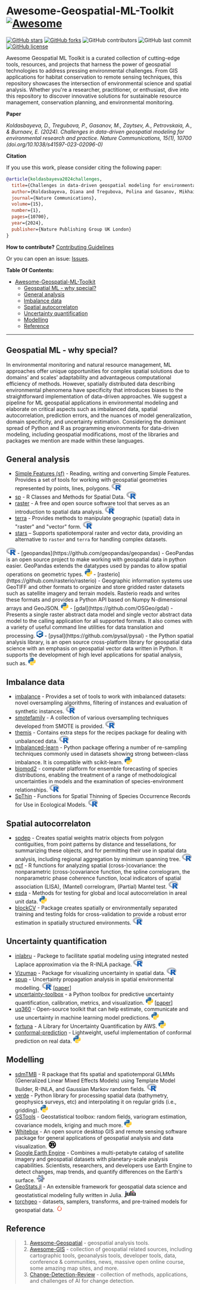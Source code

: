 # Awesome-Geospatial-ML-Toolkit [![Awesome](https://cdn.rawgit.com/sindresorhus/awesome/d7305f38d29fed78fa85652e3a63e154dd8e8829/media/badge.svg)](https://github.com/mishagrol/Awesome-Geospatial-ML-Toolkit)

[![GitHub stars](https://img.shields.io/github/stars/mishagrol/Awesome-Geospatial-ML-Toolkit)](https://github.com/mishagrol/Awesome-Geospatial-ML-Toolkit/stargazers)
[![GitHub forks](https://img.shields.io/github/forks/mishagrol/Awesome-Geospatial-ML-Toolkit)](https://github.com/mishagrol/Awesome-Geospatial-ML-Toolkit/network)
![GitHub contributors](https://img.shields.io/github/contributors/mishagrol/Awesome-Geospatial-ML-Toolkit)
![GitHub last commit](https://img.shields.io/github/last-commit/mishagrol/Awesome-Geospatial-ML-Toolkit)
[![GitHub license](https://img.shields.io/github/license/mishagrol/Awesome-Geospatial-ML-Toolkit)](https://github.com/mishagrol/Awesome-Geospatial-ML-Toolkit/blob/master/LICENSE)

Awesome Geospatial ML Toolkit is a curated collection of cutting-edge tools, resources, and projects that harness the power of geospatial technologies to address pressing environmental challenges. From GIS applications for habitat conservation to remote sensing techniques, this repository showcases the intersection of environmental science and spatial analysis. Whether you're a researcher, practitioner, or enthusiast, dive into this repository to discover innovative solutions for sustainable resource management, conservation planning, and environmental monitoring.

**Paper**

_Koldasbayeva, D., Tregubova, P., Gasanov, M., Zaytsev, A., Petrovskaia, A., & Burnaev, E. (2024). Challenges in data-driven geospatial modeling for environmental research and practice. Nature Communications, 15(1), 10700 (doi.org/10.1038/s41597-023-02096-0)_

**Citation**

If you use this work, please consider citing the following paper:

```bibtex
@article{koldasbayeva2024challenges,
  title={Challenges in data-driven geospatial modeling for environmental research and practice},
  author={Koldasbayeva, Diana and Tregubova, Polina and Gasanov, Mikhail and Zaytsev, Alexey and Petrovskaia, Anna and Burnaev, Evgeny},
  journal={Nature Communications},
  volume={15},
  number={1},
  pages={10700},
  year={2024},
  publisher={Nature Publishing Group UK London}
}
```


**How to contribute?** [Contributing Guidelines](https://github.com/mishagrol/Awesome-Geospatial-ML-Toolkit/blob/master/Contribute.md)

Or you can open an issue: [Issues](https://github.com/mishagrol/Awesome-Geospatial-ML-Toolkit/issues/).

**Table Of Contents:**

- [Awesome-Geospatial-ML-Toolkit ](#awesome-geospatial-ml-toolkit-)
  - [Geospatial ML - why special?](#geospatial-ml---why-special)
  - [General analysis](#general-analysis)
  - [Imbalance data](#imbalance-data)
  - [Spatial autocorrelaton](#spatial-autocorrelaton)
  - [Uncertainty quantification](#uncertainty-quantification)
  - [Modelling](#modelling)
  - [Reference](#reference)
  
----

## Geospatial ML - why special?

In environmental monitoring and natural resource management, ML approaches offer unique opportunities for complex spatial solutions due to domains’ and scales’ adaptability and advantageous computational efficiency of methods. However, spatially distributed data describing environmental phenomena have specificity that introduces biases to the straightforward implementation of data-driven approaches. 
We suggest a pipeline for ML geospatial applications in environmental modeling and elaborate on critical aspects such as imbalanced data, spatial autocorrelation, prediction errors, and the nuances of model generalization, domain specificity, and uncertainty estimation.
Considering the dominant spread of Python and R as programming environments for data-driven modeling, including geospatial modifications, most of the libraries and packages we mention are made within these languages.

## General analysis

- [Simple Features (sf)](https://r-spatial.github.io/sf/articles/sf1.html) - Reading, writing and converting Simple Features. Provides a set of tools for working with geospatial geometries represented by points, lines, polygons. <img height="20" src="img/R.png" alt="R">
- [sp](https://github.com/edzer/sp/) - R Classes and Methods for Spatial Data. <img height="20" src="img/R.png" alt="R">
- [raster](https://github.com/rspatial/raster) - A free and open source software tool that serves as an introduction to spatial data analysis. <img height="20" src="img/R.png" alt="R">
- [terra](https://github.com/rspatial/terra) - Provides methods to manipulate geographic (spatial) data in "raster" and "vector" form. <img height="20" src="img/R.png" alt="R">
- [stars](https://cran.r-project.org/web/packages/stars/index.html) – Supports spatiotemporal raster and vector data, providing an alternative to `raster` and `terra` for handling complex datasets.
 <img height="20" src="img/R.png" alt="R">
- [geopandas](https://github.com/geopandas/geopandas) - GeoPandas is an open source project to make working with geospatial data in python easier. GeoPandas extends the datatypes used by pandas to allow spatial operations on geometric types. <img height="20" src="img/python.png" alt="Python">
- [rasterio](https://github.com/rasterio/rasterio) - Geographic information systems use GeoTIFF and other formats to organize and store gridded raster datasets such as satellite imagery and terrain models. Rasterio reads and writes these formats and provides a Python API based on Numpy N-dimensional arrays and GeoJSON. <img height="20" src="img/python.png" alt="Python">
- [gdal](https://github.com/OSGeo/gdal) - Presents a single raster abstract data model and single vector abstract data model to the calling application for all supported formats. It also comes with a variety of useful command line utilities for data translation and processing. <img height="20" src="img/c++.png" alt="C++">
- [pysal](https://github.com/pysal/pysal) - the Python spatial analysis library, is an open source cross-platform library for geospatial data science with an emphasis on geospatial vector data written in Python. It supports the development of high level applications for spatial analysis, such as. <img height="20" src="img/python.png" alt="Python">


  
## Imbalance data

- [imbalance](https://github.com/ncordon/imbalance) -  Provides a set of tools to work with imbalanced datasets: novel oversampling algorithms, filtering of instances and evaluation of synthetic instances. <img height="20" src="img/R.png" alt="R">
- [smotefamily](https://cran.r-project.org/web/packages/smotefamily/index.html) - A collection of various oversampling techniques developed from SMOTE is provided. <img height="20" src="img/R.png" alt="R">
- [themis](https://github.com/tidymodels/themis) - Contains extra steps for the recipes package for dealing with unbalanced data. <img height="20" src="img/R.png" alt="R">
- [Imbalanced-learn](https://github.com/scikit-learn-contrib/imbalanced-learn) - Python package offering a number of re-sampling techniques commonly used in datasets showing strong between-class imbalance. It is compatible with scikit-learn. <img height="20" src="img/python.png" alt="Python">
- [biomod2](https://github.com/biomodhub/biomod2) - computer platform for ensemble forecasting of species distributions, enabling the treatment of a range of methodological uncertainties in models and the examination of species-environment relationships. <img height="20" src="img/R.png" alt="R">
- [SpThin](https://github.com/mlammens/spThin) - Functions for Spatial Thinning of Species Occurrence Records for
Use in Ecological Models. <img height="20" src="img/R.png" alt="R">

## Spatial autocorrelaton

- [spdep](https://github.com/r-spatial/spdep/) - Creates spatial weights matrix objects from polygon contiguities, from point patterns by distance and tessellations, for summarizing these objects, and for permitting their use in spatial data analysis, including regional aggregation by minimum spanning tree. <img height="20" src="img/R.png" alt="R">
- [ncf](https://github.com/objornstad/ncf) - R functions for analyzing spatial (cross-)covariance: the nonparametric (cross-)covariance function, the spline correlogram, the nonparametric phase coherence function, local indicators of spatial association (LISA), (Mantel) correlogram, (Partial) Mantel test. <img height="20" src="img/R.png" alt="R">
- [esda](https://github.com/pysal/esda) - Methods for testing for global and local autocorrelation in areal unit data. <img height="20" src="img/python.png" alt="Pytnon">
- [blockCV](https://github.com/rvalavi/blockCV) - Package creates spatially or environmentally separated training and testing folds for cross-validation to provide a robust error estimation in spatially structured environments. <img height="20" src="img/R.png" alt="R">

## Uncertainty quantification

- [inlabru](https://github.com/inlabru-org/inlabru/) - Packege to facilitate spatial modeling using integrated nested Laplace approximation via the R-INLA package. <img height="20" src="img/R.png" alt="R">
- [Vizumap](https://github.com/lydialucchesi/Vizumap) - Package for visualizing uncertainty in spatial data. <img height="20" src="img/R.png" alt="R">
- [spup](https://cran.r-project.org/web/packages/spup/index.html) - Uncertainty propagation analysis in spatial environmental modelling. <img height="20" src="img/R.png" alt="R"> [[paper](https://journal.r-project.org/archive/2018/RJ-2018-047/RJ-2018-047.pdf)]
- [uncertainty-toolbox](https://github.com/uncertainty-toolbox/uncertainty-toolbox) - a Python toolbox for predictive uncertainty quantification, calibration, metrics, and visualization. <img height="20" src="img/python.png" alt="python"> [[paper](https://arxiv.org/abs/2109.10254)]
- [uq360](https://github.com/IBM/UQ360) - Open-source toolkit that can help estimate, communicate and use uncertainty in machine learning model predictions. <img height="20" src="img/python.png" alt="Python">
- [fortuna](https://github.com/awslabs/fortuna) - A Library for Uncertainty Quantification by AWS. <img height="20" src="img/python.png" alt="Python">
- [conformal-prediction](https://github.com/aangelopoulos/conformal-prediction) - Lightweight, useful implementation of conformal prediction on real data. <img height="20" src="img/python.png" alt="Python">

## Modelling

- [sdmTMB](https://github.com/pbs-assess/sdmTMB/) - R package that fits spatial and spatiotemporal GLMMs (Generalized Linear Mixed Effects Models) using Template Model Builder, R-INLA, and Gaussian Markov random fields. <img height="20" src="img/R.png" alt="R">
- [verde](https://github.com/fatiando/verde) - Python library for processing spatial data (bathymetry, geophysics surveys, etc) and interpolating it on regular grids (i.e., gridding). <img height="20" src="img/python.png" alt="Python">
- [GSTools](https://github.com/GeoStat-Framework/GSTools) - Geostatistical toolbox: random fields, variogram estimation, covariance models, kriging and much more. <img height="20" src="img/python.png" alt="Python">
- [Whitebox](http://www.uoguelph.ca/~hydrogeo/Whitebox/) - An open source desktop GIS and remote sensing software package for general applications of geospatial analysis and data visualization. <img height="20" src="img/rust.png" alt="Rust">
- [Google Earth Engine](https://earthengine.google.com/) - Combines a multi-petabyte catalog of satellite imagery and geospatial datasets with planetary-scale analysis capabilities. Scientists, researchers, and developers use Earth Engine to detect changes, map trends, and quantify differences on the Earth's surface. <img height="20" src="img/gee.png" alt="Rust">
- [GeoStats.jl](https://github.com/JuliaEarth/GeoStats.jl) - An extensible framework for geospatial data science and geostatistical modeling fully written in Julia. <img height="20" src="img/julia.png" alt="Julia">
- [torchgeo](https://github.com/microsoft/torchgeo) - datasets, samplers, transforms, and pre-trained models for geospatial data. <img height="20" src="img/pytorch.png" alt="Torch">

## Reference

>1. [Awesome-Geospatial](https://github.com/sacridini/Awesome-Geospatial) - geospatial analysis tools.
>2. [Awesome-GIS](https://github.com/sshuair/awesome-gis) - collection of geospatial related sources, including cartographic tools, geoanalysis tools, developer tools, data, conference & communities, news, massive open online course, some amazing map sites, and more.
>3. [Change-Detection-Review](https://github.com/MinZHANG-WHU/Change-Detection-Review) - collection of methods, applications, and challenges of AI for change detection.

